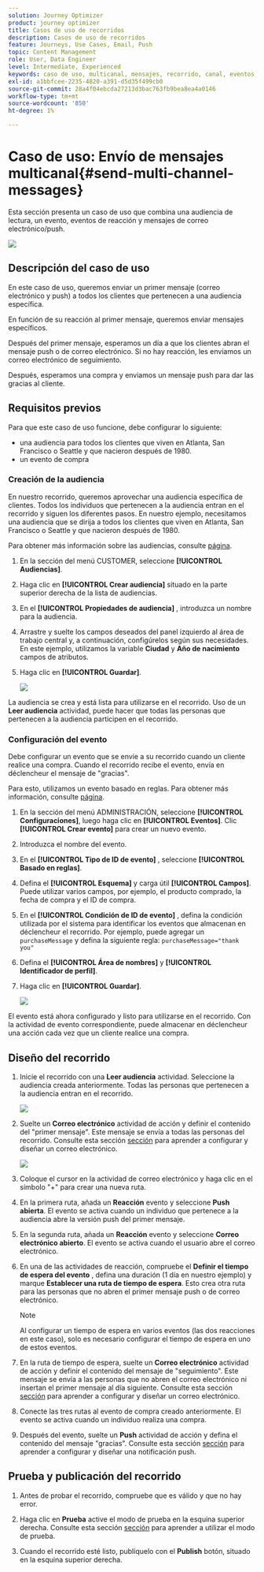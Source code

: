```yaml
---
solution: Journey Optimizer
product: journey optimizer
title: Casos de uso de recorridos
description: Casos de uso de recorridos
feature: Journeys, Use Cases, Email, Push
topic: Content Management
role: User, Data Engineer
level: Intermediate, Experienced
keywords: caso de uso, multicanal, mensajes, recorrido, canal, eventos, push
exl-id: a1bbfcee-2235-4820-a391-d5d35f499cb0
source-git-commit: 28a4f04ebcda27213d3bac763fb9bea8ea4a0146
workflow-type: tm+mt
source-wordcount: '850'
ht-degree: 1%

---
```


# Caso de uso: Envío de mensajes multicanal{#send-multi-channel-messages}

Esta sección presenta un caso de uso que combina una audiencia de lectura, un evento, eventos de reacción y mensajes de correo electrónico/push.

![](assets/jo-uc1.png)

## Descripción del caso de uso

En este caso de uso, queremos enviar un primer mensaje (correo electrónico y push) a todos los clientes que pertenecen a una audiencia específica.

En función de su reacción al primer mensaje, queremos enviar mensajes específicos.

Después del primer mensaje, esperamos un día a que los clientes abran el mensaje push o de correo electrónico. Si no hay reacción, les enviamos un correo electrónico de seguimiento.

Después, esperamos una compra y enviamos un mensaje push para dar las gracias al cliente.

## Requisitos previos

Para que este caso de uso funcione, debe configurar lo siguiente:

* una audiencia para todos los clientes que viven en Atlanta, San Francisco o Seattle y que nacieron después de 1980.
* un evento de compra

### Creación de la audiencia

En nuestro recorrido, queremos aprovechar una audiencia específica de clientes. Todos los individuos que pertenecen a la audiencia entran en el recorrido y siguen los diferentes pasos. En nuestro ejemplo, necesitamos una audiencia que se dirija a todos los clientes que viven en Atlanta, San Francisco o Seattle y que nacieron después de 1980.

Para obtener más información sobre las audiencias, consulte [página](../audience/about-audiences.md).

1. En la sección del menú CUSTOMER, seleccione **[!UICONTROL Audiencias]**.

1. Haga clic en **[!UICONTROL Crear audiencia]** situado en la parte superior derecha de la lista de audiencias.

1. En el **[!UICONTROL Propiedades de audiencia]** , introduzca un nombre para la audiencia.

1. Arrastre y suelte los campos deseados del panel izquierdo al área de trabajo central y, a continuación, configúrelos según sus necesidades. En este ejemplo, utilizamos la variable **Ciudad** y **Año de nacimiento** campos de atributos.

1. Haga clic en **[!UICONTROL Guardar]**.

   ![](assets/add-attributes.png)

La audiencia se crea y está lista para utilizarse en el recorrido. Uso de un **Leer audiencia** actividad, puede hacer que todas las personas que pertenecen a la audiencia participen en el recorrido.

### Configuración del evento

Debe configurar un evento que se envíe a su recorrido cuando un cliente realice una compra. Cuando el recorrido recibe el evento, envía en déclencheur el mensaje de &quot;gracias&quot;.

Para esto, utilizamos un evento basado en reglas. Para obtener más información, consulte [página](../event/about-events.md).

1. En la sección del menú ADMINISTRACIÓN, seleccione **[!UICONTROL Configuraciones]**, luego haga clic en **[!UICONTROL Eventos]**. Clic **[!UICONTROL Crear evento]** para crear un nuevo evento.

1. Introduzca el nombre del evento.

1. En el **[!UICONTROL Tipo de ID de evento]** , seleccione **[!UICONTROL Basado en reglas]**.

1. Defina el **[!UICONTROL Esquema]** y carga útil **[!UICONTROL Campos]**. Puede utilizar varios campos, por ejemplo, el producto comprado, la fecha de compra y el ID de compra.

1. En el **[!UICONTROL Condición de ID de evento]** , defina la condición utilizada por el sistema para identificar los eventos que almacenan en déclencheur el recorrido. Por ejemplo, puede agregar un `purchaseMessage` y defina la siguiente regla: `purchaseMessage="thank you"`

1. Defina el **[!UICONTROL Área de nombres]** y **[!UICONTROL Identificador de perfil]**.

1. Haga clic en **[!UICONTROL Guardar]**.

   ![](assets/jo-uc2.png)

El evento está ahora configurado y listo para utilizarse en el recorrido. Con la actividad de evento correspondiente, puede almacenar en déclencheur una acción cada vez que un cliente realice una compra.

## Diseño del recorrido

1. Inicie el recorrido con una **Leer audiencia** actividad. Seleccione la audiencia creada anteriormente. Todas las personas que pertenecen a la audiencia entran en el recorrido.

   ![](assets/jo-uc4.png)

1. Suelte un **Correo electrónico** actividad de acción y definir el contenido del &quot;primer mensaje&quot;. Este mensaje se envía a todas las personas del recorrido. Consulte esta sección [sección](../email/create-email.md) para aprender a configurar y diseñar un correo electrónico.

   ![](assets/jo-uc5.png)

1. Coloque el cursor en la actividad de correo electrónico y haga clic en el símbolo &quot;+&quot; para crear una nueva ruta.

1. En la primera ruta, añada un **Reacción** evento y seleccione **Push abierta**. El evento se activa cuando un individuo que pertenece a la audiencia abre la versión push del primer mensaje.

1. En la segunda ruta, añada un **Reacción** evento y seleccione **Correo electrónico abierto**. El evento se activa cuando el usuario abre el correo electrónico.

1. En una de las actividades de reacción, compruebe el **Definir el tiempo de espera del evento** , defina una duración (1 día en nuestro ejemplo) y marque **Establecer una ruta de tiempo de espera**. Esto crea otra ruta para las personas que no abren el primer mensaje push o de correo electrónico.

   >[!NOTE]
   >
   >Al configurar un tiempo de espera en varios eventos (las dos reacciones en este caso), solo es necesario configurar el tiempo de espera en uno de estos eventos.

1. En la ruta de tiempo de espera, suelte un **Correo electrónico** actividad de acción y definir el contenido del mensaje de &quot;seguimiento&quot;. Este mensaje se envía a las personas que no abren el correo electrónico ni insertan el primer mensaje al día siguiente. Consulte esta sección [sección](../email/create-email.md) para aprender a configurar y diseñar un correo electrónico.

1. Conecte las tres rutas al evento de compra creado anteriormente. El evento se activa cuando un individuo realiza una compra.

1. Después del evento, suelte un **Push** actividad de acción y defina el contenido del mensaje &quot;gracias&quot;. Consulte esta sección [sección](../push/create-push.md) para aprender a configurar y diseñar una notificación push.

## Prueba y publicación del recorrido

1. Antes de probar el recorrido, compruebe que es válido y que no hay error.

1. Haga clic en **Prueba** active el modo de prueba en la esquina superior derecha. Consulte esta sección [sección](testing-the-journey.md) para aprender a utilizar el modo de prueba.

1. Cuando el recorrido esté listo, publíquelo con el **Publish** botón, situado en la esquina superior derecha.
